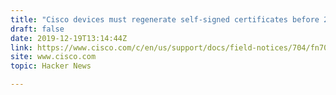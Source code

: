 ```yaml
---
title: "Cisco devices must regenerate self-signed certificates before 2020"
draft: false
date: 2019-12-19T13:14:44Z
link: https://www.cisco.com/c/en/us/support/docs/field-notices/704/fn70489.html?utm_medium=RSS&utm_source=hune
site: www.cisco.com
topic: Hacker News  

---
```

